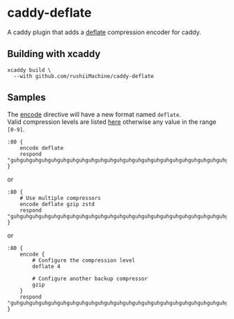 # caddy-deflate

A caddy plugin that adds a [deflate](https://developer.mozilla.org/en-US/docs/Web/HTTP/Headers/Accept-Encoding)
compression encoder for caddy.

## Building with xcaddy

```shell
xcaddy build \
  --with github.com/rushiiMachine/caddy-deflate
```

## Samples

The [encode](https://caddyserver.com/docs/caddyfile/directives/encode) directive will have a new format
named `deflate`.\
Valid compression levels are listed
[here](https://github.com/klauspost/compress/blob/0836a1cac5461da096074c0125c507f1b3fc0fdb/flate/deflate.go#L17-L31)
otherwise any value in the range `[0-9]`.

```caddyfile
:80 {
    encode deflate
    respond "guhguhguhguhguhguhguhguhguhguhguhguhguhguhguhguhguhguhguhguhguhguhguhguhguh"
}
```

or

```caddyfile
:80 {
    # Use multiple compressors
    encode deflate gzip zstd
    respond "guhguhguhguhguhguhguhguhguhguhguhguhguhguhguhguhguhguhguhguhguhguhguhguhguh"
}
```

or

```caddyfile
:80 {
    encode {
        # Configure the compression level
        deflate 4
        
        # Configure another backup compressor
        gzip
    }
    respond "guhguhguhguhguhguhguhguhguhguhguhguhguhguhguhguhguhguhguhguhguhguhguhguhguh"
}
```
